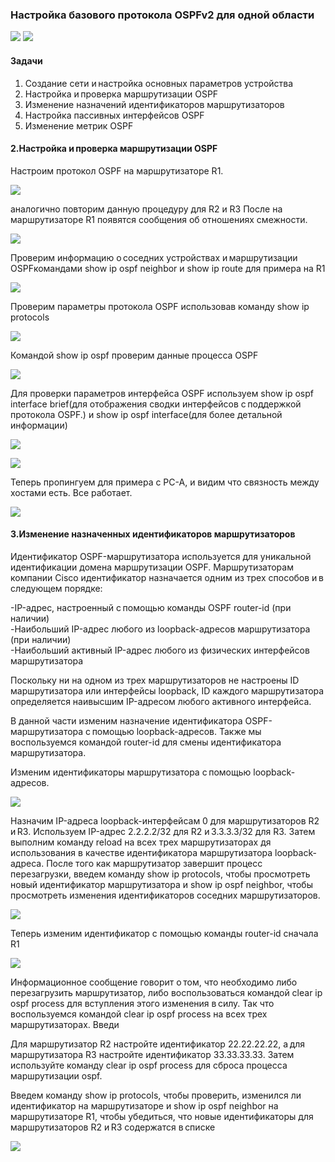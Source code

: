 
<h3>Настройка базового протокола OSPFv2 для одной области</h3>

![](https://github.com/rayakhin/OTUS_Neteng/blob/master/Homework/HW_5/TOPO_OSPF.PNG)
![](https://github.com/rayakhin/OTUS_Neteng/blob/master/Homework/HW_5/IP_TABLE.PNG)

<h4>Задачи</h4> 

1. Создание сети и настройка основных параметров устройства<br>
2. Настройка и проверка маршрутизации OSPF<br> 
3. Изменение назначений идентификаторов маршрутизаторов<br> 
4. Настройка пассивных интерфейсов OSPF<br> 
5. Изменение метрик OSPF<br> 



<h4>2.Настройка и проверка маршрутизации OSPF</h4>

Настроим протокол OSPF на маршрутизаторе R1.

![](https://github.com/rayakhin/OTUS_Neteng/blob/master/Homework/HW_5/R1_NETS.PNG)

аналогично повторим данную процедуру для R2 и R3 
После на маршрутизаторе R1  появятся сообщения об отношениях смежности.

![](https://github.com/rayakhin/OTUS_Neteng/blob/master/Homework/HW_5/R1_ADJ.PNG)

Проверим информацию о соседних устройствах и маршрутизации OSPFкомандами show ip ospf neighbor и show ip route для примера на R1

![](https://github.com/rayakhin/OTUS_Neteng/blob/master/Homework/HW_5/R1_OSPF_SHOW.PNG)

Проверим параметры протокола OSPF использовав команду show ip protocols

![](https://github.com/rayakhin/OTUS_Neteng/blob/master/Homework/HW_5/OSPF_PROTO.PNG)

Командой show ip ospf проверим данные процесса OSPF

![](https://github.com/rayakhin/OTUS_Neteng/blob/master/Homework/HW_5/OSPF_PROC.PNG)

Для проверки параметров интерфейса OSPF используем  show ip ospf interface brief(для отображения сводки интерфейсов с поддержкой протокола OSPF.) 
и show ip ospf interface(для более детальной информации)

![](https://github.com/rayakhin/OTUS_Neteng/blob/master/Homework/HW_5/OSPF_INT1.PNG)

![](https://github.com/rayakhin/OTUS_Neteng/blob/master/Homework/HW_5/OSPF_INT2.PNG)

Теперь пропингуем для примера с PC-A, и видим что связность между хостами есть. Все работает.

![](https://github.com/rayakhin/OTUS_Neteng/blob/master/Homework/HW_5/PING.PNG)


<h4>3.Изменение назначенных идентификаторов маршрутизаторов </h4>

Идентификатор OSPF-маршрутизатора используется для уникальной идентификации домена маршрутизации OSPF. Маршрутизаторам компании Cisco идентификатор назначается одним из трех способов и в следующем порядке: 

-IP-адрес, настроенный с помощью команды OSPF router-id (при наличии)<br> 
-Наибольший IP-адрес любого из loopback-адресов маршрутизатора (при наличии)<br> 
-Наибольший активный IP-адрес любого из физических интерфейсов маршрутизатора<br> 

Поскольку ни на одном из трех маршрутизаторов не настроены ID маршрутизатора или интерфейсы loopback, ID каждого маршрутизатора определяется наивысшим IP-адресом любого активного интерфейса. 

В данной части  изменим назначение идентификатора OSPF-маршрутизатора с помощью loopback-адресов. Также мы воспользуемся командой router-id для смены идентификатора маршрутизатора.

Изменим идентификаторы маршрутизатора с помощью loopback-адресов. 

![](https://github.com/rayakhin/OTUS_Neteng/blob/master/Homework/HW_5/R1_LOOP.PNG)

Назначим IP-адреса loopback-интерфейсам 0 для маршрутизаторов R2 и R3. Используем IP-адрес 2.2.2.2/32 для R2 и 3.3.3.3/32 для R3.
Затем выполним команду reload на всех трех маршрутизаторах дя использования в качестве  идентификатора маршрутизатора  loopback-адреса.
После того как маршрутизатор завершит процесс перезагрузки, введем команду show ip protocols, чтобы просмотреть новый идентификатор маршрутизатора и show ip ospf neighbor, чтобы просмотреть изменения идентификаторов соседних маршрутизаторов.

![](https://github.com/rayakhin/OTUS_Neteng/blob/master/Homework/HW_5/R1_LOOP2.PNG)


Теперь изменим идентификатор с помощью команды router-id сначала R1

![](https://github.com/rayakhin/OTUS_Neteng/blob/master/Homework/HW_5/R1_ROUTER_ID.PNG)

Информационное сообщение говорит о том, что необходимо либо перезагрузить маршрутизатор, либо воспользоваться командой clear ip ospf process для вступления этого изменения в силу. Так что воспользуемся командой clear ip ospf process на всех трех маршрутизаторах. Введи 

Для маршрутизатор R2 настройте идентификатор 22.22.22.22, а для маршрутизатора R3 настройте идентификатор 33.33.33.33. Затем используйте команду clear ip ospf process для сброса процесса маршрутизации ospf. 

Введем команду show ip protocols, чтобы проверить, изменился ли идентификатор на маршрутизаторе и 
show ip ospf neighbor на маршрутизаторе R1, чтобы убедиться, что новые идентификаторы для маршрутизаторов R2 и R3 
содержатся в списке

![](https://github.com/rayakhin/OTUS_Neteng/blob/master/Homework/HW_5/R1_IP_PROTO.PNG)



